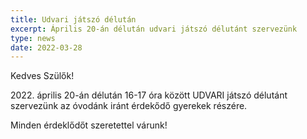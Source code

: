 ```yaml
---
title: Udvari játszó délután
excerpt: Április 20-án délután udvari játszó délutánt szervezünk
type: news
date: 2022-03-28
---
```

Kedves Szülők!

2022\. április 20-án délután 16-17 óra között UDVARI játszó délutánt szervezünk az óvodánk iránt érdekődő gyerekek részére.

Minden érdeklődőt szeretettel várunk!